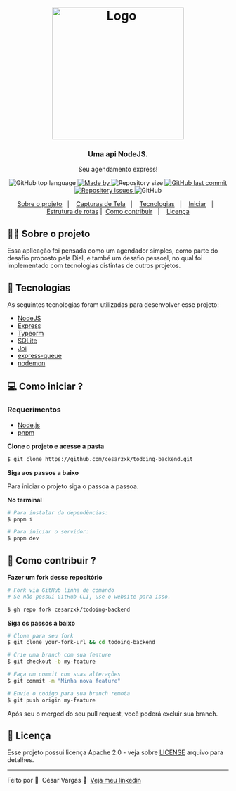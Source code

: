 <h1 align="center">
  <img alt="Logo" src="" width="300px">

<h3 align="center">
  Uma api NodeJS.
</h3>

<p align="center">Seu agendamento express!</p>

<p align="center">

  <img alt="GitHub top language" src="https://img.shields.io/github/languages/top/cesarzxk/todoing-backend?color=yellow">

  <a href="https://www.linkedin.com/in/cs-vargas/" target="_blank" rel="noopener noreferrer">
    <img alt="Made by" src="https://img.shields.io/badge/made%20by-César%20Vargas-yellow">
  </a>

  <img alt="Repository size" src="https://img.shields.io/github/repo-size/cesarzxk/todoing-backend?color=yellow">

  <a href="https://github.com/cesarzxk/todoing-backend/commits/main">
    <img alt="GitHub last commit" src="https://img.shields.io/github/last-commit/cesarzxk/todoing-backend?color=yellow">
  </a>

  <a href="https://github.com/cesarzxk/todoing-backend/issues">
    <img alt="Repository issues" src="https://img.shields.io/github/issues/cesarzxk/todoing-backend?color=yellow">
  </a>

  <img alt="GitHub" src="https://img.shields.io/github/license/cesarzxk/todoing-backend?color=yellow">
</p>

<p align="center">
  <a href="#-sobre-o-projeto">Sobre o projeto</a>&nbsp;&nbsp;&nbsp;|&nbsp;&nbsp;&nbsp;
  <a href="#-capturas-de-tela">Capturas de Tela</a>&nbsp;&nbsp;&nbsp;|&nbsp;&nbsp;&nbsp;
  <a href="#-tecnologias">Tecnologias</a>&nbsp;&nbsp;&nbsp;|&nbsp;&nbsp;&nbsp;
  <a href="#-como-iniciar-">Iniciar</a>&nbsp;&nbsp;&nbsp;|&nbsp;&nbsp;&nbsp;
  <a href="#-estrutura-de-rotas">Estrutura de rotas</a>&nbsp;|&nbsp;
  <a href="#-como-contribuir-">Como contribuir</a>&nbsp;&nbsp;&nbsp;|&nbsp;&nbsp;&nbsp;
  <a href="#-licença">Licença</a>
</p>

## 💇🏼 Sobre o projeto

Essa aplicação foi pensada como um agendador simples, como parte do desafio proposto pela Diel, e també um desafio pessoal, no qual foi implementado com tecnologias distintas de outros projetos.

## 🚀 Tecnologias

As seguintes tecnologias foram utilizadas para desenvolver esse projeto:

- [NodeJS](https://nodejs.org/en/)
- [Express](https://expressjs.com/)
- [Typeorm](https://typeorm.io/)
- [SQLite](https://www.sqlite.org/index.html)
- [Joi](https://joi.dev/api/)
- [express-queue](https://www.npmjs.com/package/express-queue)
- [nodemon](https://nodemon.io/)

## 💻 Como iniciar ?

### Requerimentos

- [Node.js](https://nodejs.org/en/)
- [pnpm](https://pnpm.io/)

**Clone o projeto e acesse a pasta**

```bash
$ git clone https://github.com/cesarzxk/todoing-backend.git
```

**Siga aos passos a baixo**

Para iniciar o projeto siga o passoa a passoa.

**No terminal**

```bash
# Para instalar da dependências:
$ pnpm i

# Para iniciar o servidor:
$ pnpm dev
```

## 🤔 Como contribuir ?

**Fazer um fork desse repositório**

```bash
# Fork via GitHub linha de comando
# Se não possui GitHub CLI, use o website para isso.

$ gh repo fork cesarzxk/todoing-backend

```

**Siga os passos a baixo**

```bash
# Clone para seu fork
$ git clone your-fork-url && cd todoing-backend

# Crie uma branch com sua feature
$ git checkout -b my-feature

# Faça um commit com suas alterações
$ git commit -m "Minha nova feature"

# Envie o codigo para sua branch remota
$ git push origin my-feature
```

Após seu o merged do seu pull request, você poderá excluir sua branch.

## 📝 Licença

Esse projeto possui licença Apache 2.0 - veja sobre [LICENSE](LICENSE) arquivo para detalhes.

---

Feito por 💜 &nbsp;César Vargas 👋 &nbsp;[Veja meu linkedin](https://www.linkedin.com/in/cs-vargas/)

